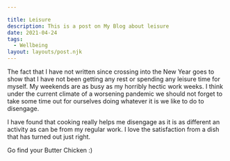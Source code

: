 ```yaml
---

title: Leisure
description: This is a post on My Blog about leisure
date: 2021-04-24
tags:
  - Wellbeing
layout: layouts/post.njk
---
```

The fact that I have not written since crossing into the New Year goes to show that I have not been getting any rest or spending any leisure time for myself. My weekends are as busy as my horribly hectic work weeks. I think under the current climate of a worsening pandemic we should not forget to take some time out for ourselves doing whatever it is we like to do to disengage.

I have found that cooking really helps me disengage as it is as different an activity as can be from my regular work. I love the satisfaction from a dish that has turned out just right. 

Go find your Butter Chicken :)